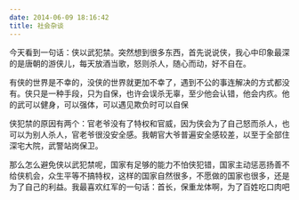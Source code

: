 ```yaml
---
date: 2014-06-09 18:16:42
title: 社会杂谈
---
```



<p> 今天看到一句话：侠以武犯禁。突然想到很多东西，首先说说侠，我心中印象最深的是唐朝的游侠儿，每天放酒当歌，怒则杀人，随心而动，好不自在。 </p> 
<p> 有侠的世界是不幸的，没侠的世界就更加不幸了，遇到不公的事连解决的方式都没有。侠只是一种手段，只为自保，也许会误杀无辜，至少他会认错，他会内疚。他的武可以健身，可以强体，可以遇见欺负时可以自保 </p> 
<p> 侠犯禁的原因有两个：官老爷没有了特权和官威，因为侠会为了自己怒而杀人，也可以为别人杀人，官老爷很没安全感。我朝官大爷普遍安全感较差，以至于全部住深宅大院，武警站岗保卫。 </p> 
<p> 那么怎么避免侠以武犯禁呢，国家有足够的能力不怕侠犯错，国家主动惩恶扬善不给侠机会，众生平等不搞特权，这样的国家自然很多，不愿做的国家也很多，还是为了自己的利益。我最喜欢红军的一句话：首长，保重龙体啊，为了百姓吃口肉吧 </p>